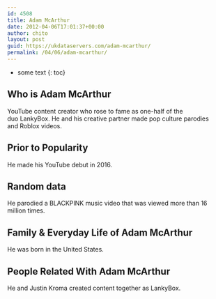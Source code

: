 ```yaml
---
id: 4508
title: Adam McArthur
date: 2012-04-06T17:01:37+00:00
author: chito
layout: post
guid: https://ukdataservers.com/adam-mcarthur/
permalink: /04/06/adam-mcarthur/
---
```


* some text
{: toc}
          
          
## Who is  Adam McArthur
                  
                  
                  
YouTube content creator who rose to fame as one-half of the duo LankyBox. He and his creative partner made pop culture parodies and Roblox videos.
                  
                
                
                
## Prior to Popularity 
                  
                  
                  
He made his YouTube debut in 2016.
                  
                
                
                
## Random data 
                  
                  
                  
He parodied a BLACKPINK music video that was viewed more than 16 million times. 
                  
                
                
                
## Family & Everyday Life of Adam McArthur
                  
                  
                  
He was born in the United States. 
                  
                
                
                
## People Related With  Adam McArthur
                  
                  
                  
He and Justin Kroma created content together as LankyBox. 
                  
                
              
            
          
          
          
    
    
  
